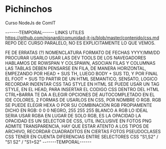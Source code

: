 # Pichinchos
Curso NodeJs de ComIT


-------TEMPORAL------
LINKS UTILES
 https://github.com/nisnardi/comunidad-it-js/blob/master/contenido/css.md REPO DEC CURSO PARALELO, NO ES EXPLICITAMENTE LO QUE VEMOS.

FE DE ERRATAS (?)
 NOMENCLATURA FORMATO DE FECHAS YYYY/MM/DD PROCURAR USARLO
 USAR LAS DEV TOOLS DE LOS NAVEGADORES
 HABLAMOS DE ROWSPAN Y COLSPAWN, ASOCIAN FILAS Y COLUMNAS
 LAS TABLAS DEBEN PENSARSE EN FILA, DE MANERA HORIZONTAL, EMPEZANDO POR HEAD + SUS TH, LUEGO BODY + SUS TD, Y POR FINAL EL FOOT + SUS TD
 PARTIR DE UN HTML SEMANTICO, SENSATO, LOGICO	
 RECORDAR INDENTAR CSS TAG STYLE EN HTML
 SE PUEDE USAR UN TAG STYLE, EN EL HEAD, PARA INSERTAR EL CODIGO CSS DENTRO DEL HTML
 CTRL+BARRA TE DA A ELEGIR OPCIONES DE AUTOCOMPLETADO EN EL IDE
 COLORES, 2 FORMAS DE USARLOS EN CSS, POR NOMBRE O RGB. RGB SE PUEDE ELEGIR HEXA O POR SU COMBINACION RGB PROPIAMENTE DICHO
 EN RGB: 0 0 0 NEGRO, 255 255 255 BLANCO
 A RGB LO IDEAL SERIA USAR RGBA EN LUGAR DE SOLO RGB, ES LA OPACIDAD
 LA OPACIDAD ES UN SELECTOR DE CSS, UTIL INCLUSIVE EN FOTOS
 PNG ADMITE TRANSPARENCIA, HAY QUE ESTAR ATENTO A LOS TIPOS DE ARCHIVO, RECORDAR CUADRADITOS EN CIERTAS FOTOS
 PSEUDOCLASES CSS
 TENER EN CUENTA DIFERENCIAS ENTRE SELECTORES CSS "S1,S2" / "S1 S2" / "S1>S2"
-------TEMPORAL------